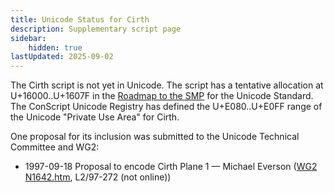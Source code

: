 ```yaml
---
title: Unicode Status for Cirth
description: Supplementary script page
sidebar:
    hidden: true
lastUpdated: 2025-09-02
---
```


The Cirth script is not yet in Unicode. The script has a tentative allocation at U+16000..U+1607F in the [Roadmap to the SMP](http://www.unicode.org/roadmaps/smp/) for the Unicode Standard. The ConScript Unicode Registry has defined the U+E080..U+E0FF range of the Unicode "Private Use Area" for Cirth.

[comment]: # (end of intro)

[comment]: # (start of blocks)



[comment]: # (end of blocks)

[comment]: # (start of chars)



[comment]: # (end of chars)

[comment]: # (start of rest)

One proposal for its inclusion was submitted to the Unicode Technical Committee and WG2:

- 1997-09-18 Proposal to encode Cirth Plane 1 — Michael Everson ([WG2 N1642.htm](https://www.unicode.org/wg2/docs/n1642/n1642.htm), L2/97-272 (not online))

